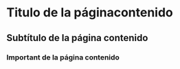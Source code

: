 # Titulo de la páginacontenido
##  Subtítulo de la página contenido
### Important de la página contenido